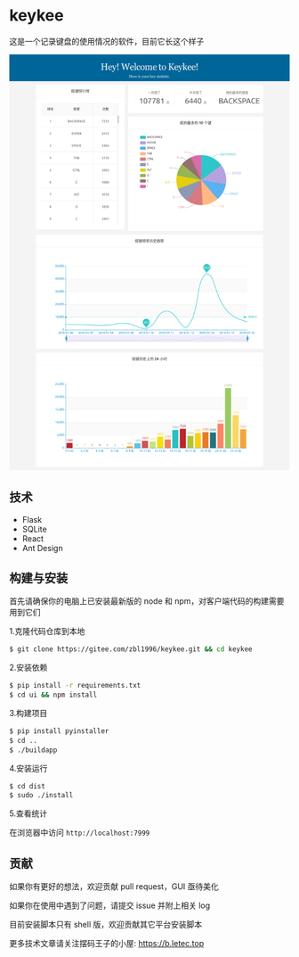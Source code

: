 # keykee
这是一个记录键盘的使用情况的软件，目前它长这个样子

![](assets/keykee.png)

## 技术

* Flask
* SQLite
* React
* Ant Design

## 构建与安装

首先请确保你的电脑上已安装最新版的 node 和 npm，对客户端代码的构建需要用到它们

1.克隆代码仓库到本地

```sh
$ git clone https://gitee.com/zbl1996/keykee.git && cd keykee
```

2.安装依赖

```sh
$ pip install -r requirements.txt
$ cd ui && npm install
```

3.构建项目
```sh
$ pip install pyinstaller
$ cd ..
$ ./buildapp
```

4.安装运行
```sh
$ cd dist
$ sudo ./install
```

5.查看统计

在浏览器中访问 ``http://localhost:7999`` 

## 贡献

如果你有更好的想法，欢迎贡献 pull request，GUI 亟待美化

如果你在使用中遇到了问题，请提交 issue 并附上相关 log

目前安装脚本只有 shell 版，欢迎贡献其它平台安装脚本




更多技术文章请关注摆码王子的小屋: https://b.letec.top

